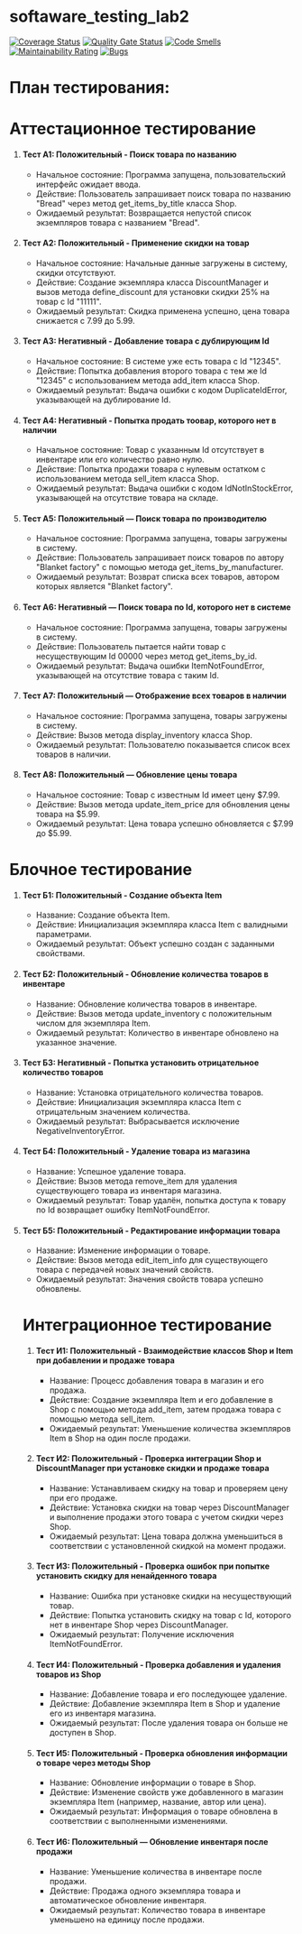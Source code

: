 # softaware_testing_lab2

[![Coverage Status](https://coveralls.io/repos/github/Sevast947/softaware_testing_lab2/badge.svg?branch=main)](https://coveralls.io/github/Sevast947/softaware_testing_lab2?branch=main)
[![Quality Gate Status](https://sonarcloud.io/api/project_badges/measure?project=Sevast947_softaware_testing_lab2&metric=alert_status)](https://sonarcloud.io/summary/new_code?id=Sevast947_softaware_testing_lab2)
[![Code Smells](https://sonarcloud.io/api/project_badges/measure?project=Sevast947_softaware_testing_lab2&metric=code_smells)](https://sonarcloud.io/summary/new_code?id=Sevast947_softaware_testing_lab2)
[![Maintainability Rating](https://sonarcloud.io/api/project_badges/measure?project=Sevast947_softaware_testing_lab2&metric=sqale_rating)](https://sonarcloud.io/summary/new_code?id=Sevast947_softaware_testing_lab2)
[![Bugs](https://sonarcloud.io/api/project_badges/measure?project=Sevast947_softaware_testing_lab2&metric=bugs)](https://sonarcloud.io/summary/new_code?id=Sevast947_softaware_testing_lab2)

# План тестирования:

<h1>Аттестационное тестирование</h1>

<ol>
  <li>
    <h4>Тест А1: Положительный - Поиск товара по названию</h4>
    <ul>
      <li>Начальное состояние: Программа запущена, пользовательский интерфейс ожидает ввода.</li>
      <li>Действие: Пользователь запрашивает поиск товара по названию "Bread" через метод get_items_by_title класса Shop.</li>
      <li>Ожидаемый результат: Возвращается непустой список экземпляров товара с названием "Bread".</li>
    </ul>
  </li>
  <li>
    <h4>Тест А2: Положительный - Применение скидки на товар</h4>
    <ul>
      <li>Начальное состояние: Начальные данные загружены в систему, скидки отсутствуют.</li>
      <li>Действие: Создание экземпляра класса DiscountManager и вызов метода define_discount для установки скидки 25% на товар с Id "11111".</li>
      <li>Ожидаемый результат: Скидка применена успешно, цена товара снижается с 7.99 до 5.99.</li>
    </ul>
  </li>
  <li>
    <h4>Тест А3: Негативный - Добавление товара с дублирующим Id</h4>
    <ul>
      <li>Начальное состояние: В системе уже есть товара с Id "12345".</li>
      <li>Действие: Попытка добавления второго товара с тем же Id "12345" с использованием метода add_item класса Shop.</li>
      <li>Ожидаемый результат: Выдача ошибки с кодом DuplicateIdError, указывающей на дублирование Id.</li>
    </ul>
  </li>
  <li>
    <h4>Тест А4: Негативный - Попытка продать тоовар, которого нет в наличии</h4>
    <ul>
      <li>Начальное состояние: Товар с указанным Id отсутствует в инвентаре или его количество равно нулю.</li>
      <li>Действие: Попытка продажи товара с нулевым остатком с использованием метода sell_item класса Shop.</li>
      <li>Ожидаемый результат: Выдача ошибки с кодом IdNotInStockError, указывающей на отсутствие товара на складе.</li>
    </ul>
  </li>
  <li>
    <h4>Тест А5: Положительный — Поиск товара по производителю</h4>
    <ul>
      <li>Начальное состояние: Программа запущена, товары загружены в систему.</li>
      <li>Действие: Пользователь запрашивает поиск товаров по автору "Blanket factory" с помощью метода get_items_by_manufacturer.</li>
      <li>Ожидаемый результат: Возврат списка всех товаров, автором которых является "Blanket factory".</li>
    </ul>
  </li>
  <li>
    <h4>Тест А6: Негативный — Поиск товара по Id, которого нет в системе</h4>
    <ul>
      <li>Начальное состояние: Программа запущена, товары загружены в систему.</li>
      <li>Действие: Пользователь пытается найти товар с несуществующим Id 00000 через метод get_items_by_id.</li>
      <li>Ожидаемый результат: Выдача ошибки ItemNotFoundError, указывающей на отсутствие товара с таким Id.</li>
    </ul>
  </li>
  <li>
    <h4>Тест А7: Положительный — Отображение всех товаров в наличии</h4>
    <ul>
      <li>Начальное состояние: Программа запущена, товары загружены в систему.</li>
      <li>Действие: Вызов метода display_inventory класса Shop.</li>
      <li>Ожидаемый результат: Пользователю показывается список всех товаров в наличии.</li>
    </ul>
  </li>
  <li>
    <h4>Тест А8: Положительный — Обновление цены товара</h4>
    <ul>
      <li>Начальное состояние: Товар с известным Id имеет цену $7.99.</li>
      <li>Действие: Вызов метода update_item_price для обновления цены товара на $5.99.</li>
      <li>Ожидаемый результат: Цена товара успешно обновляется с $7.99 до $5.99.</li>
    </ul>
  </li>
  </ol>
<h1>Блочное тестирование</h1>
<ol>
  <li>
    <h4>Тест Б1: Положительный - Создание объекта Item</h4>
    <ul>
      <li>Название: Создание объекта Item.</li>
      <li>Действие: Инициализация экземпляра класса Item с валидными параметрами.</li>
      <li>Ожидаемый результат: Объект успешно создан с заданными свойствами.</li>
    </ul>
  </li>
  <li>
    <h4>Тест Б2: Положительный - Обновление количества товаров в инвентаре</h4>
    <ul>
      <li>Название: Обновление количества товаров в инвентаре.</li>
      <li>Действие: Вызов метода update_inventory с положительным числом для экземпляра Item.</li>
      <li>Ожидаемый результат: Количество в инвентаре обновлено на указанное значение.</li>
    </ul>
  </li>
  <li>
    <h4>Тест Б3: Негативный - Попытка установить отрицательное количество товаров</h4>
    <ul>
      <li>Название: Установка отрицательного количества товаров.</li>
      <li>Действие: Инициализация экземпляра класса Item с отрицательным значением количества.</li>
      <li>Ожидаемый результат: Выбрасывается исключение NegativeInventoryError.</li>
    </ul>
  </li>
  <li>
    <h4>Тест Б4: Положительный - Удаление товара из магазина</h4>
    <ul>
      <li>Название: Успешное удаление товара.</li>
      <li>Действие: Вызов метода remove_item для удаления существующего товара из инвентаря магазина.</li>
      <li>Ожидаемый результат: Товар удалён, попытка доступа к товару по Id возвращает ошибку ItemNotFoundError.</li>
    </ul>
  </li>
  <li>
    <h4>Тест Б5: Положительный - Редактирование информации товара</h4>
    <ul>
      <li>Название: Изменение информации о товаре.</li>
      <li>Действие: Вызов метода edit_item_info для существующего товара с передачей новых значений свойств.</li>
      <li>Ожидаемый результат: Значения свойств товара успешно обновлены.</li>
    </ul>
  </li>
<h1>Интеграционное тестирование</h1>
<ol> 
<li>
<h4>Тест И1: Положительный - Взаимодействие классов Shop и Item при добавлении и продаже товара</h4> 
<ul> 
<li>Название: Процесс добавления товара в магазин и его продажа.</li> 
<li>Действие: Создание экземпляра Item и его добавление в Shop с помощью метода add_item, затем продажа товара с помощью метода sell_item.</li> 
<li>Ожидаемый результат: Уменьшение количества экземпляров Item в Shop на один после продажи.</li> 
</ul> 
</li> 
<li>
<h4>Тест И2: Положительный - Проверка интеграции Shop и DiscountManager при установке скидки и продаже товара</h4> 
<ul> 
<li>Название: Устанавливаем скидку на товар и проверяем цену при его продаже.</li> 
<li>Действие: Установка скидки на товар через DiscountManager и выполнение продажи этого товара с учетом скидки через Shop.</li> 
<li>Ожидаемый результат: Цена товара должна уменьшиться в соответствии с установленной скидкой на момент продажи.</li> 
</ul> 
</li> 
<li>
<h4>Тест И3: Положительный - Проверка ошибок при попытке установить скидку для ненайденного товара</h4> 
<ul> 
<li>Название: Ошибка при установке скидки на несуществующий товар.</li> 
<li>Действие: Попытка установить скидку на товар с Id, которого нет в инвентаре Shop через DiscountManager.</li>
<li>Ожидаемый результат: Получение исключения ItemNotFoundError.</li> 
</ul> 
</li> 
<li>
<h4>Тест И4: Положительный - Проверка добавления и удаления товаров из Shop</h4> 
<ul> 
<li>Название: Добавление товара и его последующее удаление.</li> 
<li>Действие: Добавление экземпляра Item в Shop и удаление его из инвентаря магазина.</li> 
<li>Ожидаемый результат: После удаления товара он больше не доступен в Shop.</li> 
</ul> 
</li> 
<li>
<h4>Тест И5: Положительный - Проверка обновления информации о товаре через методы Shop</h4> 
<ul> 
<li>Название: Обновление информации о товаре в Shop.</li> 
<li>Действие: Изменение свойств уже добавленного в магазин экземпляра Item (например, название, автор или цена).</li> 
<li>Ожидаемый результат: Информация о товаре обновлена в соответствии с выполненными изменениями.</li> 
</ul> 
</li>
  <li>
    <h4>Тест И6: Положительный — Обновление инвентаря после продажи</h4>
    <ul>
      <li>Название: Уменьшение количества в инвентаре после продажи.</li>
      <li>Действие: Продажа одного экземпляра товара и автоматическое обновление инвентаря.</li>
      <li>Ожидаемый результат: Количество товара в инвентаре уменьшено на единицу после продажи.</li>
    </ul>
  </li> 
</ol>
